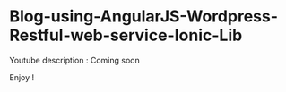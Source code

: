 # Blog-using-AngularJS-Wordpress-Restful-web-service-Ionic-Lib

Youtube description : Coming soon

Enjoy !
